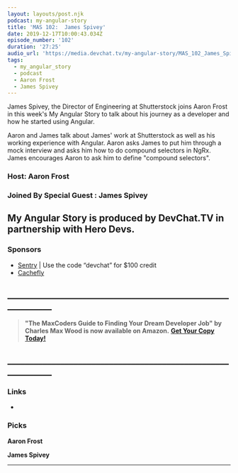 ```yaml
---
layout: layouts/post.njk
podcast: my-angular-story
title: 'MAS 102:  James Spivey'
date: 2019-12-17T10:00:43.034Z
episode_number: '102'
duration: '27:25'
audio_url: 'https://media.devchat.tv/my-angular-story/MAS_102_James_Spivey.mp3'
tags:
  - my_angular_story
  - podcast
  - Aaron Frost
  - James Spivey
---
```

 James Spivey, the Director of Engineering at Shutterstock joins Aaron Frost in this week's My Angular Story to talk about his journey as a developer and how he started using Angular. 

Aaron and James talk about James' work at Shutterstock as well as his working experience with Angular. Aaron asks James to put him through a mock interview and asks him how to do compound selectors in NgRx. James encourages Aaron to ask him to define "compound selectors".



### Host: Aaron Frost

### Joined By Special Guest : James Spivey

## **My Angular Story is produced by DevChat.TV in partnership with Hero Devs.**

### Sponsors

* [Sentry](http://sentry.io/) | Use the code “devchat” for $100 credit 
* [Cachefly](https://www.cachefly.com/)

## **\_\_\_\_\_\_\_\_\_\_\_\_\_\_\_\_\_\_\_\_\_\_\_\_\_\_\_\_\_\_\_\_\_\_\_\_\_\_\_\_\_\_\_\_\_\_\_\_\_\_\_\_\_\_\_\_\_\_\_\_**

> **"The MaxCoders Guide to Finding Your Dream Developer Job" by Charles Max Wood is now available on Amazon.**  [**Get Your Copy Today!**](https://www.amazon.com/gp/product/B081MBL5C9/ref=as_li_ss_tl?ie=UTF8&linkCode=sl1&tag=devchattv-20&linkId=9d61363241636e2546ef46abba198746&language=en_US)

## **\_\_\_\_\_\_\_\_\_\_\_\_\_\_\_\_\_\_\_\_\_\_\_\_\_\_\_\_\_\_\_\_\_\_\_\_\_\_\_\_\_\_\_\_\_\_\_\_\_\_\_\_\_\_\_\_\_\_\_\_**

>

### Links

* 

### Picks

**Aaron Frost**

**James Spivey**

- - -
